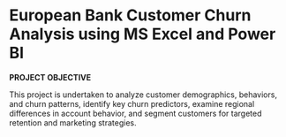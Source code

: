 # European Bank Customer Churn Analysis using MS Excel and Power BI
**PROJECT OBJECTIVE**

This project is undertaken to analyze customer demographics, behaviors, and churn patterns, identify key churn predictors, examine regional differences in account behavior, and segment customers for targeted retention and marketing strategies.

